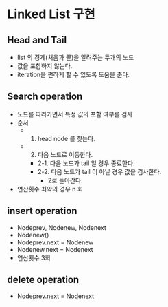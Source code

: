 # Linked List 구현

## Head and Tail
- list 의 경계(처음과 끝)을 알려주는 두개의 노드
- 값을 포함하지 않는다. 
- iteration을 편하게 할 수 있도록 도움을 준다.	 

## Search operation
- 노드를 따라가면서 특정 값의 포함 여부를 검사
- 순서
	- 1. head node 를 찾는다.
	- 2. 다음 노드로 이동한다.
		- 2-1. 다음 노드가 tail 일 경우 종료한다.
		- 2-2. 다음 노드가 tail 이 아닐 경우 값을 검사한다.
			- 2로 돌아간다. 
- 연산횟수 최악의 경우 n 회 

## insert operation
- Nodeprev, Nodenew, Nodenext
- Nodenew()
- Nodeprev.next = Nodenew
- Nodenew.next = Nodenext
- 연산횟수 3회

## delete operation
- Nodeprev.next = Nodenext